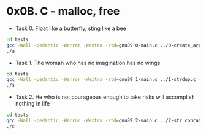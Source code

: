 # 0x0B. C - malloc, free

- Task 0. Float like a butterfly, sting like a bee

```bash
cd tests
gcc -Wall -pedantic -Werror -Wextra -std=gnu89 0-main.c ../0-create_array.c -o a
./a
```

- Task 1. The woman who has no imagination has no wings

```bash
cd tests
gcc -Wall -pedantic -Werror -Wextra -std=gnu89 1-main.c ../1-strdup.c -o s
./s
```

- Task 2. He who is not courageous enough to take risks will accomplish nothing in life

```bash
cd tests
gcc -Wall -pedantic -Werror -Wextra -std=gnu89 2-main.c ../2-str_concat.c -o c
./c
```
